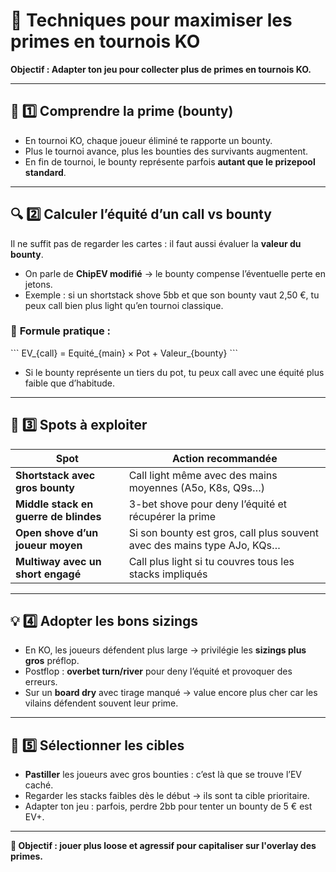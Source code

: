 # 🎯 Techniques pour maximiser les primes en tournois KO

**Objectif : Adapter ton jeu pour collecter plus de primes en tournois KO.**

---

## 🧠 1️⃣ Comprendre la prime (bounty)
- En tournoi KO, chaque joueur éliminé te rapporte un bounty.  
- Plus le tournoi avance, plus les bounties des survivants augmentent.  
- En fin de tournoi, le bounty représente parfois **autant que le prizepool standard**.

---

## 🔍 2️⃣ Calculer l’équité d’un call vs bounty
Il ne suffit pas de regarder les cartes : il faut aussi évaluer la **valeur du bounty**.
- On parle de **ChipEV modifié** → le bounty compense l’éventuelle perte en jetons.
- Exemple : si un shortstack shove 5bb et que son bounty vaut 2,50 €, tu peux call bien plus light qu’en tournoi classique.

### 🧮 **Formule pratique :**
\`\`\`
EV_{call} = Equité_{main} × Pot + Valeur_{bounty}
\`\`\`
- Si le bounty représente un tiers du pot, tu peux call avec une équité plus faible que d’habitude.

---

## 🚀 3️⃣ Spots à exploiter
| Spot                         | Action recommandée                       |
|-----------------------------|-----------------------------------------|
| **Shortstack avec gros bounty** | Call light même avec des mains moyennes (A5o, K8s, Q9s…) |
| **Middle stack en guerre de blindes** | 3-bet shove pour deny l’équité et récupérer la prime |
| **Open shove d’un joueur moyen** | Si son bounty est gros, call plus souvent avec des mains type AJo, KQs… |
| **Multiway avec un short engagé** | Call plus light si tu couvres tous les stacks impliqués |

---

## 💡 4️⃣ Adopter les bons sizings
- En KO, les joueurs défendent plus large → privilégie les **sizings plus gros** préflop.  
- Postflop : **overbet turn/river** pour deny l’équité et provoquer des erreurs.  
- Sur un **board dry** avec tirage manqué → value encore plus cher car les vilains défendent souvent leur prime.

---

## 🎯 5️⃣ Sélectionner les cibles
- **Pastiller** les joueurs avec gros bounties : c’est là que se trouve l’EV caché.  
- Regarder les stacks faibles dès le début → ils sont ta cible prioritaire.  
- Adapter ton jeu : parfois, perdre 2bb pour tenter un bounty de 5 € est EV+.  

---

**🧤 Objectif : jouer plus loose et agressif pour capitaliser sur l'overlay des primes.**  
